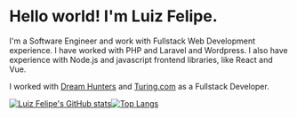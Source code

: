 # Hello world! I'm Luiz Felipe.
I'm a Software Engineer and work with Fullstack Web Development experience. I have worked with PHP and Laravel and Wordpress. I also have experience with Node.js and javascript frontend libraries, like React and Vue.

I worked with [Dream Hunters](https://www.dreamhunters.io) and [Turing.com](https://www.turing.com) as a Fullstack Developer.

[![Luiz Felipe's GitHub stats](https://github-readme-stats.vercel.app/api?username=lfg-oliveira&show_icons=true&theme=tokyonight)](https://www.linkedin.com/in/luiz-felipe-g-de-oliveira-346346147/)[![Top Langs](https://github-readme-stats.vercel.app/api/top-langs/?username=lfg-oliveira&theme=tokyonight&layout=compact)](https://github.com/lfg-oliveira)



<!--
**lfg-oliveira/lfg-oliveira** is a ✨ _special_ ✨ repository because its `README.md` (this file) appears on your GitHub profile.

Here are some ideas to get you started:

- 🔭 I’m currently working on ...
- 🌱 I’m currently learning ...
- 👯 I’m looking to collaborate on ...
- 🤔 I’m looking for help with ...
- 💬 Ask me about ...
- 📫 How to reach me: ...
- 😄 Pronouns: ...
- ⚡ Fun fact: ...
-->
